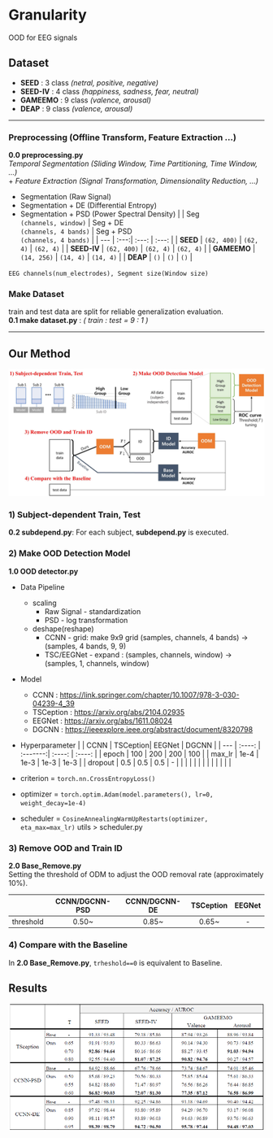 # Granularity
OOD for EEG signals


## Dataset 
- **SEED** : 3 class *(netral, positive, negative)*
- **SEED-IV** : 4 class *(happiness, sadness, fear, neutral)*
- **GAMEEMO** : 9 class  *(valence, arousal)*
- **DEAP** :  9 class  *(valence, arousal)*
---

### **Preprocessing** (Offline Transform, Feature Extraction ...)
**0.0 preprocessing.py**<br>
*Temporal Segmentation (Sliding Window, Time Partitioning, Time Window, ...)*<br>
\+ *Feature Extraction (Signal Transformation, Dimensionality Reduction, ...)*
- Segmentation (Raw Signal)
- Segmentation + DE (Differential Entropy)
- Segmentation + PSD (Power Spectral Density)
    | | Seg<br>`(channels, window)` | Seg + DE<br>`(channels, 4 bands)` | Seg + PSD<br>`(channels, 4 bands)` |
    | --- | :---:| :---: | :---: |
    | **SEED**    | `(62, 400)` | `(62, 4)` | `(62, 4)` |
    | **SEED-IV** | `(62, 400)` | `(62, 4)` | `(62, 4)` |
    | **GAMEEMO** | `(14, 256)` | `(14, 4)` | `(14, 4)` |
    | **DEAP**    | `()` | `()` | `()` |

`EEG channels(num_electrodes), Segment size(Window size)`

### **Make Dataset** 
train and test data are split for reliable generalization evaluation.<br>
**0.1 make dataset.py** : *( train : test = 9 : 1 )*

---

## Our Method
![Emotion OOD Detection System Based on MSP](fig_1.jpg)

### **1) Subject-dependent Train, Test**  
**0.2 subdepend.py**: For each subject, **subdepend.py** is executed.

### **2) Make OOD Detection Model**  
**1.0 OOD detector.py**<br>
- Data Pipeline
  - scaling
    - Raw Signal - standardization
    - PSD - log transformation
  - deshape(reshape)
    - CCNN - grid: make 9x9 grid (samples, channels, 4 bands) -> (samples, 4 bands, 9, 9)
    - TSC/EEGNet - expand : (samples, channels, window) -> (samples, 1, channels, window)
  
- Model 
  - CCNN : https://link.springer.com/chapter/10.1007/978-3-030-04239-4_39
  - TSCeption : https://arxiv.org/abs/2104.02935
  - EEGNet : https://arxiv.org/abs/1611.08024
  - DGCNN : https://ieeexplore.ieee.org/abstract/document/8320798
- Hyperparameter
    |         | CCNN   | TSCeption| EEGNet | DGCNN  |
    | ---     | :----: | :-------:| :----: | :----: |
    | epoch   | 100    |    200   |  200   |   100  |
    | max_lr  | 1e-4   |   1e-3   |  1e-3  |  1e-3  |
    | dropout | 0.5    |   0.5    |   0.5  |    -   |
    |  |  |  |  |  |
    |  |  |  |  |  |

- criterion = `torch.nn.CrossEntropyLoss()`
- optimizer = `torch.optim.Adam(model.parameters(), lr=0, weight_decay=1e-4)`
- scheduler = `CosineAnnealingWarmUpRestarts(optimizer, eta_max=max_lr)`  utils > scheduler.py

### **3) Remove OOD and Train ID**  
**2.0 Base_Remove.py**<br>
Setting the threshold of ODM to adjust the OOD removal rate (approximately 10%).

|     | CCNN/DGCNN-PSD | CCNN/DGCNN-DE | TSCeption | EEGNet |
| --- | :---:| :---: | :---: | :---: |
| threshold | 0.50~ | 0.85~ | 0.65~ | -  |

### **4) Compare with the Baseline**
In **2.0 Base_Remove.py**, `trheshold==0` is equivalent to Baseline.


## Results

![Classification Accuracy and AUROC of Ours and Baseline](table.png)









